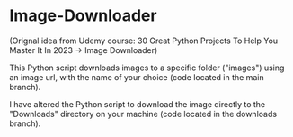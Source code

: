 # Image-Downloader
(Orignal idea from Udemy course: 30 Great Python Projects To Help You Master It In 2023 -> Image Downloader)

This Python script downloads images to a specific folder ("images") using an image url, with the name of your choice (code located in the main branch).

I have altered the Python script to download the image directly to the "Downloads" directory on your machine (code located in the downloads branch).
